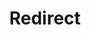 ﻿---
layout: src/layouts/Redirect.astro
title: Redirect
redirect: https://yamldoc.liuyan.wang/docs/octopus-rest-api/octopus-cli/list-workerpools
pubDate:  2023-01-01
navSearch: false
navSitemap: false
navMenu: false
---
